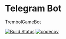 # Telegram Bot
TrembolGameBot

[![Build Status](https://travis-ci.org/NikitaKolesov/trembol-bot.svg?branch=master)](https://travis-ci.org/NikitaKolesov/trembol-bot)
[![codecov](https://codecov.io/gh/NikitaKolesov/trembol-bot/branch/master/graph/badge.svg)](https://codecov.io/gh/NikitaKolesov/trembol-bot)